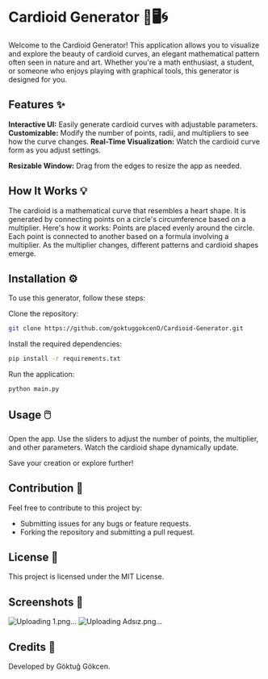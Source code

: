 # Cardioid Generator 🎨🖥️🌀
Welcome to the Cardioid Generator! This application allows you to visualize and explore the beauty of cardioid curves, an elegant mathematical pattern often seen in nature and art. Whether you're a math enthusiast, a student, or someone who enjoys playing with graphical tools, this generator is designed for you.

## Features ✨
**Interactive UI:** Easily generate cardioid curves with adjustable parameters.
**Customizable:** Modify the number of points, radii, and multipliers to see how the curve changes.
**Real-Time Visualization:** Watch the cardioid curve form as you adjust settings.

**Resizable Window:** Drag from the edges to resize the app as needed.

## How It Works 💡
The cardioid is a mathematical curve that resembles a heart shape. It is generated by connecting points on a circle's circumference based on a multiplier. Here's how it works: Points are placed evenly around the circle. Each point is connected to another based on a formula involving a multiplier. As the multiplier changes, different patterns and cardioid shapes emerge.

## Installation ⚙️
To use this generator, follow these steps:


Clone the repository:
``` bash
git clone https://github.com/goktuggokcenO/Cardioid-Generator.git
```

Install the required dependencies:
```bash
pip install -r requirements.txt
```

Run the application:
``` bash
python main.py
```

## Usage 🖱️
Open the app.
Use the sliders to adjust the number of points, the multiplier, and other parameters.
Watch the cardioid shape dynamically update.

Save your creation or explore further!

## Contribution 🤝
Feel free to contribute to this project by:

  - Submitting issues for any bugs or feature requests.
  - Forking the repository and submitting a pull request.

## License 📜
This project is licensed under the MIT License.

## Screenshots 📸
![Uploading 1.png…]()
![Uploading Adsız.png…]()

## Credits 💖
Developed by Göktuğ Gökcen.


